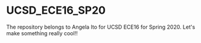 # UCSD_ECE16_SP20
The repository belongs to Angela Ito for UCSD ECE16 for Spring 2020.
Let's make something really cool!!
